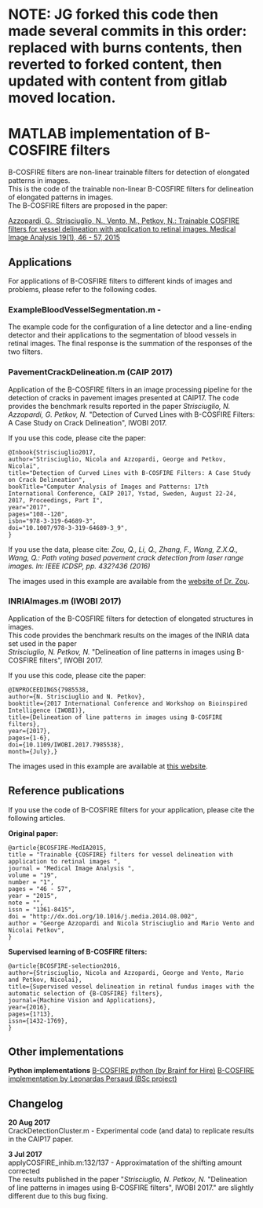 # NOTE: JG forked this code then made several commits in this order: replaced with burns contents, then reverted to forked content, then updated with content from gitlab moved location.

# MATLAB implementation of B-COSFIRE filters
B-COSFIRE filters are non-linear trainable filters for detection of elongated patterns in images.  
This is the code of the trainable non-linear B-COSFIRE filters for delineation of elongated patterns
in images.  
The B-COSFIRE filters are proposed in the paper:

[Azzopardi, G., Strisciuglio, N., Vento, M., Petkov, N.: Trainable COSFIRE  filters for vessel delineation with application to retinal images. Medical Image Analysis 19(1), 46 - 57, 2015](http://www.cs.rug.nl/~george/articles/MEDIA2015.pdf)


## Applications
For applications of B-COSFIRE filters to different kinds of images and problems, please refer to the following codes.

### ExampleBloodVesselSegmentation.m - 
The example code for the configuration of a line detector and a line-ending detector and their 
applications to the segmentation of blood vessels in retinal images. 
The final response is the summation of the responses of the two filters. 


### PavementCrackDelineation.m (CAIP 2017)
Application of the B-COSFIRE filters in an image processing pipeline for the detection of cracks in pavement images presented at CAIP17.
The code provides the benchmark results reported in the paper
_Strisciuglio, N. Azzopardi, G. Petkov, N._ "Detection of Curved Lines with B-COSFIRE Filters: A Case Study on Crack Delineation", IWOBI 2017.

If you use this code, please cite the paper:

    @Inbook{Strisciuglio2017,
    author="Strisciuglio, Nicola and Azzopardi, George and Petkov, Nicolai",
    title="Detection of Curved Lines with B-COSFIRE Filters: A Case Study on Crack Delineation",
    bookTitle="Computer Analysis of Images and Patterns: 17th International Conference, CAIP 2017, Ystad, Sweden, August 22-24, 2017, Proceedings, Part I",
    year="2017",
    pages="108--120",
    isbn="978-3-319-64689-3",
    doi="10.1007/978-3-319-64689-3_9",
    }

If you use the data, please cite:
_Zou, Q., Li, Q., Zhang, F., Wang, Z.X.Q., Wang, Q.: Path voting based pavement crack detection from laser range images. In: IEEE ICDSP, pp. 432?436 (2016)_

The images used in this example are available from the 
[website of Dr. Zou](https://sites.google.com/site/qinzoucn/).

### INRIAImages.m (IWOBI 2017)
Application of the B-COSFIRE filters for detection of elongated structures in images.  
This code provides the benchmark results on the images of the INRIA data
set used in the paper  
_Strisciuglio, N. Petkov, N._ "Delineation of line patterns in images using B-COSFIRE filters", IWOBI 2017.

If you use this code, please cite the paper:

	@INPROCEEDINGS{7985538,
	author={N. Strisciuglio and N. Petkov},
	booktitle={2017 International Conference and Workshop on Bioinspired Intelligence (IWOBI)},
	title={Delineation of line patterns in images using B-COSFIRE filters},
	year={2017},
	pages={1-6},
	doi={10.1109/IWOBI.2017.7985538},
	month={July},}


The images used in this example are available at [this website](http://www-sop.inria.fr/members/Florent.Lafarge/benchmark/line-network_extraction/line-networks.html).


## Reference publications
If you use the code of B-COSFIRE filters for your application, please cite the following articles. 

__Original paper:__  

	@article{BCOSFIRE-MedIA2015,
	title = "Trainable {COSFIRE} filters for vessel delineation with application to retinal images ",
	journal = "Medical Image Analysis ",
	volume = "19",
	number = "1",
	pages = "46 - 57",
	year = "2015",
	note = "",
	issn = "1361-8415",
	doi = "http://dx.doi.org/10.1016/j.media.2014.08.002",
	author = "George Azzopardi and Nicola Strisciuglio and Mario Vento and Nicolai Petkov",
	} 
 
__Supervised learning of B-COSFIRE filters:__  

	@article{BCOSFIRE-selection2016,
	author={Strisciuglio, Nicola and Azzopardi, George and Vento, Mario and Petkov, Nicolai},
	title={Supervised vessel delineation in retinal fundus images with the automatic selection of {B-COSFIRE} filters},
	journal={Machine Vision and Applications},
	year={2016},
	pages={1?13},
	issn={1432-1769},
	} 

## Other implementations
__Python implementations__
[B-COSFIRE python (by Brainf for Hire)](https://github.com/Brains-for-hire/bcosfire_python)
[B-COSFIRE implementation by Leonardas Persaud (BSc project)](https://github.com/leonardas103/BCOSFIRE)

## Changelog
__20 Aug 2017__  
CrackDetectionCluster.m - Experimental code (and data) to replicate results in the CAIP17 paper.

__3 Jul 2017__  
applyCOSFIRE_inhib.m:132/137 - Approximatation of the shifting amount corrected  
The results published in the paper "_Strisciuglio, N. Petkov, N._ "Delineation of line patterns in images using B-COSFIRE filters", IWOBI 2017." are slightly different due to this bug fixing.

